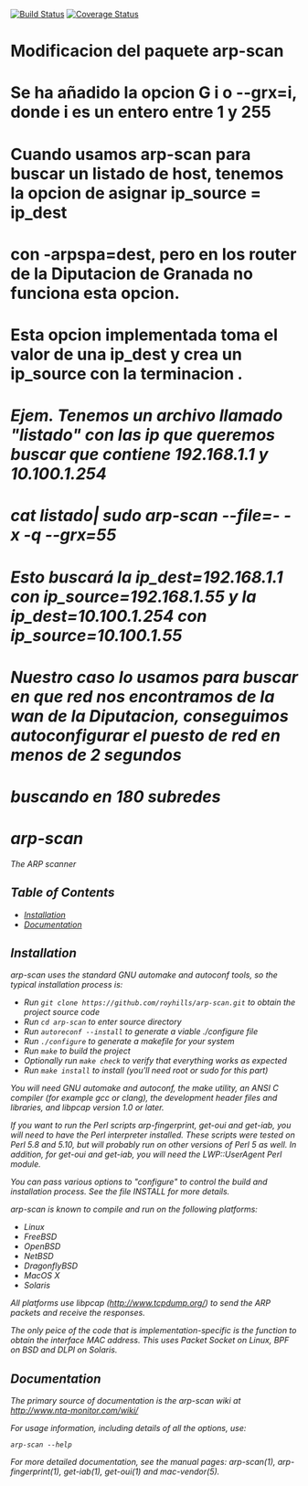 [![Build Status](https://secure.travis-ci.org/royhills/arp-scan.png)](http://travis-ci.org/royhills/arp-scan)
[![Coverage Status](https://coveralls.io/repos/royhills/arp-scan/badge.png?branch=master)](https://coveralls.io/r/royhills/arp-scan?branch=master)


# Modificacion del paquete arp-scan
# Se ha añadido la opcion G i o --grx=i, donde i es un entero entre 1 y 255
# Cuando usamos arp-scan para buscar un listado de host, tenemos la opcion de asignar ip_source = ip_dest
# con -arpspa=dest, pero en los router de la Diputacion de Granada no funciona esta opcion.
# Esta opcion implementada toma el valor de una ip_dest y crea un ip_source con la terminacion <i>.
# Ejem.  Tenemos un archivo llamado "listado" con las ip que queremos buscar que contiene 192.168.1.1 y 10.100.1.254
# cat listado| sudo arp-scan --file=- -x -q --grx=55
# Esto buscará la ip_dest=192.168.1.1 con ip_source=192.168.1.55 y la ip_dest=10.100.1.254 con ip_source=10.100.1.55
# Nuestro caso lo usamos para buscar en que red nos encontramos de la wan de la Diputacion, conseguimos autoconfigurar el puesto de red en menos de 2 segundos
# buscando en 180 subredes

# arp-scan

The ARP scanner

## Table of Contents
- [Installation](#installation)
- [Documentation](#documentation)

Installation
------------

arp-scan uses the standard GNU automake and autoconf tools, so the typical installation process is:

- Run ```git clone https://github.com/royhills/arp-scan.git``` to obtain the project source code
- Run ```cd arp-scan``` to enter source directory
- Run ```autoreconf --install``` to generate a viable ./configure file
- Run ```./configure``` to generate a makefile for your system
- Run ```make``` to build the project
- Optionally run ```make check``` to verify that everything works as expected
- Run ```make install``` to install (you'll need root or sudo for this part)

You will need GNU automake and autoconf, the make utility, an ANSI C compiler (for example gcc or clang), the development header files and libraries, and libpcap version 1.0 or later.

If you want to run the Perl scripts arp-fingerprint, get-oui and get-iab, you
will need to have the Perl interpreter installed.  These scripts were tested
on Perl 5.8 and 5.10, but will probably run on other versions of Perl 5 as well.
In addition, for get-oui and get-iab, you will need the LWP::UserAgent Perl
module.

You can pass various options to "configure" to control the build and
installation process.  See the file INSTALL for more details.

arp-scan is known to compile and run on the following platforms:

 - Linux
 - FreeBSD
 - OpenBSD
 - NetBSD
 - DragonflyBSD
 - MacOS X
 - Solaris

All platforms use libpcap (http://www.tcpdump.org/) to send the ARP packets
and receive the responses.

The only peice of the code that is implementation-specific is the function to
obtain the interface MAC address. This uses Packet Socket on Linux, BPF on
BSD and DLPI on Solaris.

Documentation
-------------

The primary source of documentation is the arp-scan wiki at
http://www.nta-monitor.com/wiki/

For usage information, including details of all the options, use:

```arp-scan --help```

For more detailed documentation, see the manual pages: arp-scan(1),
arp-fingerprint(1), get-iab(1), get-oui(1) and mac-vendor(5).

